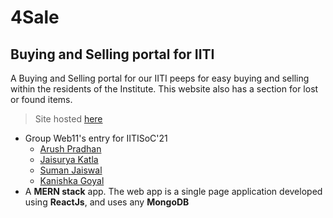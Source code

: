 # 4Sale
## Buying and Selling portal for IITI

A Buying and Selling portal for our IITI peeps for easy buying and selling within the residents of the Institute.
This website also has a section for lost or found items. 
> Site hosted [here](https://iitisoc-4sale.herokuapp.com)

* Group Web11's entry for IITISoC'21
  * [Arush Pradhan](https://github.com/13suk) 
  * [Jaisurya Katla](https://github.com/Jaisxixi)
  * [Suman Jaiswal](https://github.com/Suman-Jaiswal)
  * [Kanishka Goyal](https://github.com/Kanishka751)
* A **MERN stack** app.
The web app is a single page application developed using **ReactJs**, and uses any **MongoDB**  
